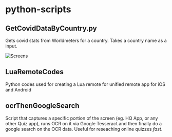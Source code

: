 # python-scripts

## GetCovidDataByCountry.py

Gets covid stats from Worldmeters for a country. Takes a country name as a input.

![Screens](https://i.imgur.com/SGJrLZe.png)

## LuaRemoteCodes

Python codes used for creating a Lua remote for unified remote app for iOS and Android

##  ocrThenGoogleSearch

Script that captures a specific portion of the screen (eg. HQ App, or any other Quiz app), runs OCR on it via Google Tesseract and then finally do a google search on the OCR data. Useful for reseaching online quizzes *fast*.
